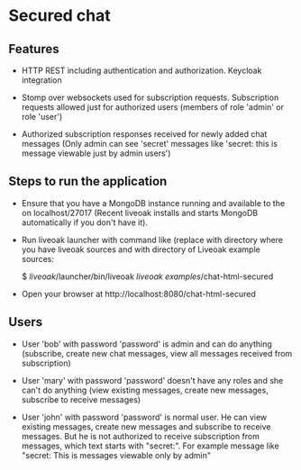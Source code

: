 Secured chat
============
Features
--------
* HTTP REST including authentication and authorization. Keycloak integration

* Stomp over websockets used for subscription requests. Subscription requests allowed just for authorized users (members of role 'admin' or role 'user')

* Authorized subscription responses received for newly added chat messages (Only admin can see 'secret' messages like 'secret: this is message viewable just by admin users')

Steps to run the application
----------------------------
* Ensure that you have a MongoDB instance running and available to the on localhost/27017 (Recent liveoak installs and starts MongoDB automatically if you don't have it).

* Run liveoak launcher with command like (replace <liveoak> with directory where you have liveoak sources and <liveoak examples> with directory of Liveoak example sources:

	$ _liveoak_/launcher/bin/liveoak _liveoak examples_/chat-html-secured

* Open your browser at http://localhost:8080/chat-html-secured

Users
-----
- User 'bob' with password 'password' is admin and can do anything (subscribe, create new chat messages, view all messages received from subscription)

- User 'mary' with password 'password' doesn't have any roles and she can't do anything (view existing messages, create new messages, subscribe to receive messages)

- User 'john' with password 'password' is normal user. He can view existing messages, create new messages and subscribe to receive messages. But he is not authorized
to receive subscription from messages, which text starts with "secret:". For example message like "secret: This is messages viewable only by admin"


